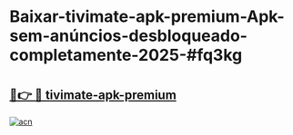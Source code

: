 # Baixar-tivimate-apk-premium-Apk-sem-anúncios-desbloqueado-completamente-2025-#fq3kg

# <h2><a href="https://ainizakaria.my?title=tivimate-apk-premium&ref=24M">🔗👉 🔴 tivimate-apk-premium</a></h2>

[![acn](https://github.com/user-attachments/assets/0f9c940e-d8b0-45ae-aac7-cd30a18b3e1c)](https://ainizakaria.my?title=tivimate-apk-premium&ref=24M)

